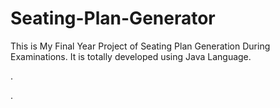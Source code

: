 # Seating-Plan-Generator

This is My Final Year Project of Seating Plan Generation During Examinations. It is totally developed using Java Language.




















































.




































































































































































































































































































































































































































































































.






































